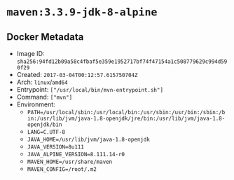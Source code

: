 # `maven:3.3.9-jdk-8-alpine`

## Docker Metadata

- Image ID: `sha256:94fd12b09a58c4fbaf5e359e1952717bf74f47154a1c508779629c994d590f29`
- Created: `2017-03-04T00:12:57.615750704Z`
- Arch: `linux`/`amd64`
- Entrypoint: `["/usr/local/bin/mvn-entrypoint.sh"]`
- Command: `["mvn"]`
- Environment:
  - `PATH=/usr/local/sbin:/usr/local/bin:/usr/sbin:/usr/bin:/sbin:/bin:/usr/lib/jvm/java-1.8-openjdk/jre/bin:/usr/lib/jvm/java-1.8-openjdk/bin`
  - `LANG=C.UTF-8`
  - `JAVA_HOME=/usr/lib/jvm/java-1.8-openjdk`
  - `JAVA_VERSION=8u111`
  - `JAVA_ALPINE_VERSION=8.111.14-r0`
  - `MAVEN_HOME=/usr/share/maven`
  - `MAVEN_CONFIG=/root/.m2`
